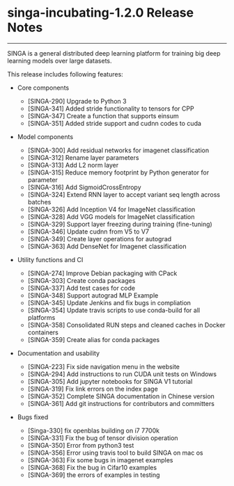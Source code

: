 # singa-incubating-1.2.0 Release Notes

---

SINGA is a general distributed deep learning platform for training big deep
learning models over large datasets.

This release includes following features:

  * Core components
      * [SINGA-290] Upgrade to Python 3
      * [SINGA-341] Added stride functionality to tensors for CPP
      * [SINGA-347] Create a function that supports einsum
      * [SINGA-351] Added stride support and cudnn codes to cuda

  * Model components
      * [SINGA-300] Add residual networks for imagenet classification
      * [SINGA-312] Rename layer parameters
      * [SINGA-313] Add L2 norm layer
      * [SINGA-315] Reduce memory footprint by Python generator for parameter
      * [SINGA-316] Add SigmoidCrossEntropy
      * [SINGA-324] Extend RNN layer to accept variant seq length across batches
      * [SINGA-326] Add Inception V4 for ImageNet classification
      * [SINGA-328] Add VGG models for ImageNet classification
      * [SINGA-329] Support layer freezing during training (fine-tuning)
      * [SINGA-346] Update cudnn from V5 to V7
      * [SINGA-349] Create layer operations for autograd
      * [SINGA-363] Add DenseNet for Imagenet classification

  * Utility functions and CI
      * [SINGA-274] Improve Debian packaging with CPack
      * [SINGA-303] Create conda packages
      * [SINGA-337] Add test cases for code
      * [SINGA-348] Support autograd MLP Example
      * [SINGA-345] Update Jenkins and fix bugs in compliation
      * [SINGA-354] Update travis scripts to use conda-build for all platforms
      * [SINGA-358] Consolidated RUN steps and cleaned caches in Docker containers
      * [SINGA-359] Create alias for conda packages

  * Documentation and usability
      * [SINGA-223] Fix side navigation menu in the website
      * [SINGA-294] Add instructions to run CUDA unit tests on Windows
      * [SINGA-305] Add jupyter notebooks for SINGA V1 tutorial
      * [SINGA-319] Fix link errors on the index page
      * [SINGA-352] Complete SINGA documentation in Chinese version
      * [SINGA-361] Add git instructions for contributors and committers

  * Bugs fixed
      * [Singa-330] fix openblas building on i7 7700k
      * [SINGA-331] Fix the bug of tensor division operation
      * [SINGA-350] Error from python3 test
      * [SINGA-356] Error using travis tool to build SINGA on mac os
      * [SINGA-363] Fix some bugs in imagenet examples
      * [SINGA-368] Fix the bug in Cifar10 examples
      * [SINGA-369] the errors of examples in testing
